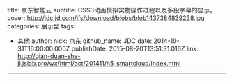 title: 京东智能云
subtitle: CSS3动画模拟实物操作过程以及多段字幕的显示。
cover: http://jdc.jd.com/jfs/download/blobs/blob1437384839238.jpg
categories: 展示型
tags:
  - 其他
author:
  nick: 京东
  github_name: JDC
date: 2014-10-31T16:00:00.000Z
publishDate: 2015-08-20T13:51:31.016Z
link: http://qian-duan-she-ji.jslab.pro/wx/html/act/201411/h5_smartcloud/index.html
---
